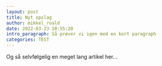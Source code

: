 ```yaml
---
layout: post
title: Nyt opslag
author: mikkel_roald
date: 2022-03-23 10:55:20
intro_paragraph: Så prøver vi igen med en kort paragraph
categories: TEST
---
```

Og så selvfølgelig en meget lang artikel her...